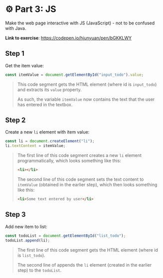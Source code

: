 # ⚙️ Part 3: JS

Make the web page interactive with JS (JavaScript) - not to be confused with Java.

**Link to exercise**: <https://codepen.io/hjunyuan/pen/bGKKLWY>

## Step 1

Get the item value:

```javascript
const itemValue = document.getElementById("input_todo").value;
```

> This code segment gets the HTML element (where id is `input_todo`) and extracts its `value` property.
>
> As such, the variable `itemValue` now contains the text that the user has entered in the textbox.

## Step 2

Create a new `li` element with item value:

```javascript
const li = document.createElement("li");
li.textContent = itemValue;
```

> The first line of this code segment creates a new `li` element programmatically, which looks something like this:
>
> ```html
> <li></li>
> ```
>
> The second line of this code segment sets the text content to `itemValue` (obtained in the earlier step), which then looks something like this:
>
> ```html
> <li>Some text entered by user</li>
> ```

## Step 3

Add new item to list:

```javascript
const todoList = document.getElementById("list_todo");
todoList.append(li);
```

> The first line of this code segment gets the HTML element (where id is `list_todo`).
>
> The second line of appends the `li` element (created in the earlier step) to the `todoList`.
